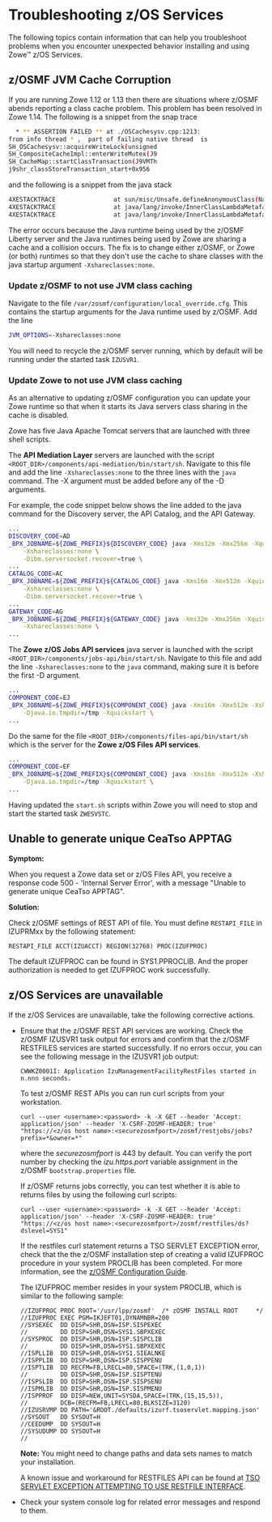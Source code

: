 # Troubleshooting z/OS Services

The following topics contain information that can help you troubleshoot problems when you encounter unexpected behavior installing and using Zowe&trade; z/OS Services.

## z/OSMF JVM Cache Corruption

If you are running Zowe 1.12 or 1.13 then there are situations where z/OSMF abends reporting a class cache problem.  This problem has been resolved in Zowe 1.14.  The following is a snippet from the snap trace

```sh
  * ** ASSERTION FAILED ** at ./OSCachesysv.cpp:1213: 
from info thread * ,  part of failing native thread  is 
SH_OSCachesysv::acquireWriteLock(unsigned
SH_CompositeCacheImpl::enterWriteMutex(J9
SH_CacheMap::startClassTransaction(J9VMTh
j9shr_classStoreTransaction_start+0x956  
```

and the following is a snippet from the java stack

```sh
4XESTACKTRACE                at sun/misc/Unsafe.defineAnonymousClass(Native Method) 
4XESTACKTRACE                at java/lang/invoke/InnerClassLambdaMetafactory.spinInnerClass(InnerClassLambdaMetafactory.java:339) 
4XESTACKTRACE                at java/lang/invoke/InnerClassLambdaMetafactory.buildCallSite(InnerClassLambdaMetafactory.java:206) 
```

The error occurs because the Java runtime being used by the z/OSMF Liberty server and the Java runtimes being used by Zowe are sharing a cache and a collision occurs.  The fix is to change either z/OSMF, or Zowe (or both) runtimes so that they don't use the cache to share classes with the java startup argument `-Xshareclasses:none`.  

### Update z/OSMF to not use JVM class caching

Navigate to the file `/var/zosmf/configuration/local_override.cfg`.  This contains the startup arguments for the Java runtime used by z/OSMF.  Add the line
```sh
JVM_OPTIONS=-Xshareclasses:none
```
You will need to recycle the z/OSMF server running, which by default will be running under the started task `IZUSVR1`.  

### Update Zowe to not use JVM class caching

As an alternative to updating z/OSMF configuration you can update your Zowe runtime so that when it starts its Java servers class sharing in the cache is disabled.  

Zowe has five Java Apache Tomcat servers that are launched with three shell scripts.

The **API Mediation Layer** servers are launched with the script `<ROOT_DIR>/components/api-mediation/bin/start/sh`.  Navigate to this file and add the line `-Xshareclasses:none` to the three lines with the `java` command.  The -X argument must be added before any of the -D arguments.  

For example, the code snippet below shows the line added to the java command for the Discovery server, the API Catalog, and the API Gateway.  

```sh
...
DISCOVERY_CODE=AD
_BPX_JOBNAME=${ZOWE_PREFIX}${DISCOVERY_CODE} java -Xms32m -Xmx256m -Xquickstart \
    -Xshareclasses:none \
    -Dibm.serversocket.recover=true \
...
CATALOG_CODE=AC
_BPX_JOBNAME=${ZOWE_PREFIX}${CATALOG_CODE} java -Xms16m -Xmx512m -Xquickstart \
    -Xshareclasses:none \
    -Dibm.serversocket.recover=true \
...
GATEWAY_CODE=AG
_BPX_JOBNAME=${ZOWE_PREFIX}${GATEWAY_CODE} java -Xms32m -Xmx256m -Xquickstart \
    -Xshareclasses:none \
...
```

The **Zowe z/OS Jobs API services** java server is launched with the script `<ROOT_DIR>/components/jobs-api/bin/start/sh`.  Navigate to this file and add the line `-Xshareclasses:none` to the `java` command, making sure it is before the first -D argument.

```sh
...
COMPONENT_CODE=EJ
_BPX_JOBNAME=${ZOWE_PREFIX}${COMPONENT_CODE} java -Xms16m -Xmx512m -Xshareclasses:none -Dibm.serversocket.recover=true -Dfile.encoding=UTF-8 \
    -Djava.io.tmpdir=/tmp -Xquickstart \
...
```
Do the same for the file `<ROOT_DIR>/components/files-api/bin/start/sh` which is the server for the **Zowe z/OS Files API services**.
```sh
...
COMPONENT_CODE=EF
_BPX_JOBNAME=${ZOWE_PREFIX}${COMPONENT_CODE} java -Xms16m -Xmx512m -Xshareclasses:none -Dibm.serversocket.recover=true -Dfile.encoding=UTF-8 \
    -Djava.io.tmpdir=/tmp -Xquickstart \
...
```

Having updated the `start.sh` scripts within Zowe you will need to stop and start the started task `ZWESVSTC`.  

## Unable to generate unique CeaTso APPTAG

**Symptom:**

When you request a Zowe data set or z/OS Files API, you receive a response code 500 - 'Internal Server Error', with a message "Unable to generate unique CeaTso APPTAG". 

**Solution:**

Check z/OSMF settings of REST API of file. You must define `RESTAPI_FILE` in IZUPRMxx by the following statement:

```RESTAPI_FILE ACCT(IZUACCT) REGION(32768) PROC(IZUFPROC)```  

The default IZUFPROC can be found in SYS1.PPROCLIB. And the proper authorization is needed to get IZUFPROC work successfully.

## z/OS Services are unavailable

If the z/OS Services are unavailable, take the following corrective actions. 

- Ensure that the z/OSMF REST API services are working. Check the z/OSMF IZUSVR1 task output for errors and confirm that the z/OSMF RESTFILES services are started successfully. If no errors occur, you can see the following message in the IZUSVR1 job output:

    ```
    CWWKZ0001I: Application IzuManagementFacilityRestFiles started in n.nnn seconds.
    ```

    To test z/OSMF REST APIs you can run curl scripts from your workstation. 

    ```
    curl --user <username>:<password> -k -X GET --header 'Accept: application/json' --header 'X-CSRF-ZOSMF-HEADER: true' "https://<z/os host name>:<securezosmfport>/zosmf/restjobs/jobs?prefix=*&owner=*"
    ```

    where the *securezosmfport* is 443 by default. You can verify the port number by checking the *izu.https.port* variable assignment in the z/OSMF `bootstrap.properties` file.

    If z/OSMF returns jobs correctly, you can test whether it is able to returns files by using the following curl scripts:

    ```
    curl --user <username>:<password> -k -X GET --header 'Accept: application/json' --header 'X-CSRF-ZOSMF-HEADER: true' "https://<z/os host name>:<securezosmfport>/zosmf/restfiles/ds?dslevel=SYS1"
    ```

    If the restfiles curl statement returns a TSO SERVLET EXCEPTION error, check that the the z/OSMF installation step of creating a valid IZUFPROC procedure in your system PROCLIB has been completed. For more information, see the [z/OSMF Configuration Guide](https://www-01.ibm.com/servers/resourcelink/svc00100.nsf/pages/zOSV2R3sc278419?OpenDocument).

    The IZUFPROC member resides in your system PROCLIB, which is similar to the following sample:

    ```
    //IZUFPROC PROC ROOT='/usr/lpp/zosmf'  /* zOSMF INSTALL ROOT     */
    //IZUFPROC EXEC PGM=IKJEFT01,DYNAMNBR=200                          
    //SYSEXEC  DD DISP=SHR,DSN=ISP.SISPEXEC                            
    //         DD DISP=SHR,DSN=SYS1.SBPXEXEC                           
    //SYSPROC  DD DISP=SHR,DSN=ISP.SISPCLIB                            
    //         DD DISP=SHR,DSN=SYS1.SBPXEXEC                           
    //ISPLLIB  DD DISP=SHR,DSN=SYS1.SIEALNKE                           
    //ISPPLIB  DD DISP=SHR,DSN=ISP.SISPPENU                            
    //ISPTLIB  DD RECFM=FB,LRECL=80,SPACE=(TRK,(1,0,1))                
    //         DD DISP=SHR,DSN=ISP.SISPTENU                            
    //ISPSLIB  DD DISP=SHR,DSN=ISP.SISPSENU                            
    //ISPMLIB  DD DISP=SHR,DSN=ISP.SISPMENU                            
    //ISPPROF  DD DISP=NEW,UNIT=SYSDA,SPACE=(TRK,(15,15,5)),            
    //         DCB=(RECFM=FB,LRECL=80,BLKSIZE=3120)                     
    //IZUSRVMP DD PATH='&ROOT./defaults/izurf.tsoservlet.mapping.json'  
    //SYSOUT   DD SYSOUT=H                                              
    //CEEDUMP  DD SYSOUT=H                                              
    //SYSUDUMP DD SYSOUT=H                                              
    //                                                                 
    ```

    **Note:** You might need to change paths and data sets names to match your installation.

    A known issue and workaround for RESTFILES API can be found at [TSO SERVLET EXCEPTION ATTEMPTING TO USE RESTFILE INTERFACE](http://www-01.ibm.com/support/docview.wss?crawler=1&uid=isg1PI63398).

-   Check your system console log for related error messages and respond to them.
